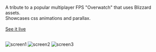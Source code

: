 A tribute to a popular multiplayer FPS "Overwatch" that uses Blizzard assets.</br> Showcases css animations and parallax.</br> </br> 
 [See it live](https://astonishing-pithivier-fc247a.netlify.app/)</br> </br> 

![screen1]( https://i.ibb.co/LrNHm8k/Screenshot-from-2023-01-08-13-17-24.png "over_website_page1")
![screen2](  https://i.ibb.co/pWthR44/Screenshot-from-2023-01-08-13-19-12.png "over_website_page2")
![screen3](  https://i.ibb.co/1XDNq64/Screenshot-from-2023-01-08-13-19-27.png "over_website_page3")


